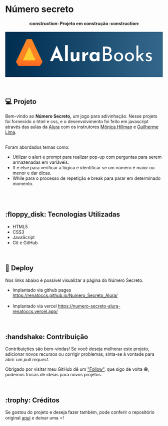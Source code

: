 <H1> Número secreto </H1>

<h4 align="center"> 
    :construction:  Projeto em construção  :construction:
</h4>

<p align="center">
  <img src="https://github.com/RenatoCCS/Alurabooks/blob/main/img/Alurabooks.png" alt="Logo Alurabooks">
</p>

<br>

<h2>💻 Projeto  </h2>

Bem-vindo ao **Número Secreto,** um jogo para adivinhação.
Nesse projeto foi fornecido o html e css, e o desenvolvimento foi feito em javascript através das aulas da [Alura](https://cursos.alura.com.br/course/logica-programacao-mergulhe-programacao-javascript) com os instrutores [Mônica Hillman](https://github.com/MonicaHillman) e [Guilherme Lima](https://www.linkedin.com/in/guilherme-lima-458925178/).<br>
<br>

Foram abordados temas como:

- Utilizar o alert e prompt para realizar pop-up com perguntas para serem armazenadas em variáveis.
- If e else para verificar a lógica e identificar se um número é maior ou menor e dar dicas.
- While para o processo de repetição e break para parar em determinado momento.

<br><br>

<h2>:floppy_disk: Tecnologias Utilizadas </h2>

- HTML5
- CSS3
- JavaScript
- Git e GitHub

<br>

<h2>📁  Deploy </h2>

Nos links abaixo é possível visualizar a página do Número Secreto.

- Implantado via github pages https://renatoccs.github.io/Numero_Secreto_Alura/
  <br><br>
- Implantado via vercel https://numero-secreto-alura-renatoccs.vercel.app/

<br>

<h2>:handshake: Contribuição </h2>

Contribuições são bem-vindas! Se você deseja melhorar este projeto, adicionar novos recursos ou corrigir problemas, sinta-se à vontade para abrir um _pull request_.

Obrigado por visitar meu GitHub dê um ["Follow"](https://github.com/RenatoCCS), que sigo de volta 😁, podemos trocas de ideias para novos projetos.

<br>

<h2>:trophy: Créditos </h2>

Se gostou do projeto e deseja fazer também, pode conferir o repositório original [aqui](https://github.com/alura-cursos/logica-js/tree/aula_5) e deixar uma ⭐️! <br>
